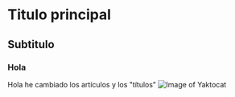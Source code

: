 # Titulo principal
## Subtitulo
### Hola
Hola he cambiado los artículos y los "títulos"
![Image of Yaktocat](https://octodex.github.com/images/yaktocat.png)
